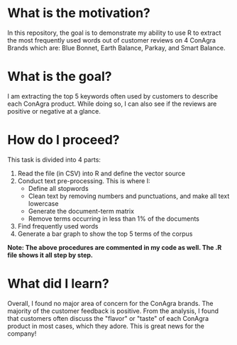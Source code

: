 # What is the motivation?
In this repository, the goal is to demonstrate my ability to use R to extract the most frequently used words out of customer reviews on 4 ConAgra Brands which are: Blue Bonnet, Earth Balance, Parkay, and Smart Balance.

# What is the goal?
I am extracting the top 5 keywords often used by customers to describe each ConAgra product. While doing so, I can also see if the reviews are positive or negative at a glance.

# How do I proceed?
This task is divided into 4 parts:
1. Read the file (in CSV) into R and define the vector source
2. Conduct text pre-processing. This is where I:
   - Define all stopwords
   - Clean text by removing numbers and punctuations, and make all text lowercase
   - Generate the document-term matrix
   - Remove terms occurring in less than 1% of the documents
3. Find frequently used words
4. Generate a bar graph to show the top 5 terms of the corpus

**Note: The above procedures are commented in my code as well. The .R file shows it all step by step.**

# What did I learn?
Overall, I found no major area of concern for the ConAgra brands. The majority of the customer feedback is positive. From the analysis, I found that customers often discuss the "flavor" or "taste" of each ConAgra product in most cases, which they adore. This is great news for the company!

